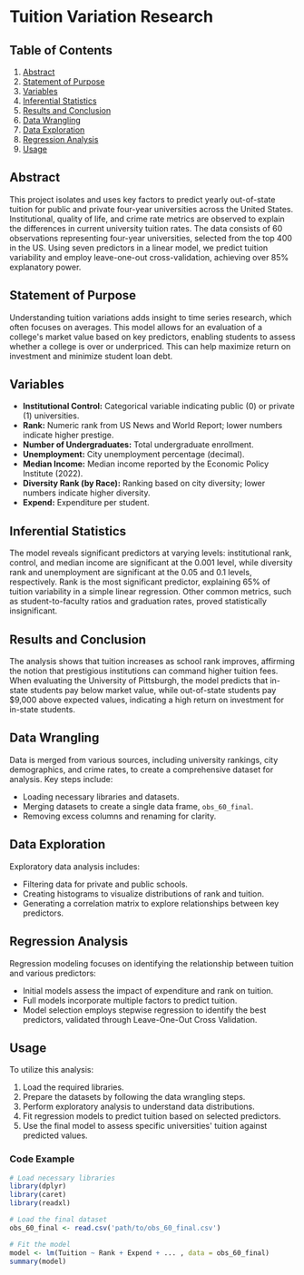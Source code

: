 # Tuition Variation Research

## Table of Contents
1. [Abstract](#abstract)
2. [Statement of Purpose](#statement-of-purpose)
3. [Variables](#variables)
4. [Inferential Statistics](#inferential-statistics)
5. [Results and Conclusion](#results-and-conclusion)
6. [Data Wrangling](#data-wrangling)
7. [Data Exploration](#data-exploration)
8. [Regression Analysis](#regression-analysis)
9. [Usage](#usage)

## Abstract
This project isolates and uses key factors to predict yearly out-of-state tuition for public and private four-year universities across the United States. Institutional, quality of life, and crime rate metrics are observed to explain the differences in current university tuition rates. The data consists of 60 observations representing four-year universities, selected from the top 400 in the US. Using seven predictors in a linear model, we predict tuition variability and employ leave-one-out cross-validation, achieving over 85% explanatory power.

## Statement of Purpose
Understanding tuition variations adds insight to time series research, which often focuses on averages. This model allows for an evaluation of a college's market value based on key predictors, enabling students to assess whether a college is over or underpriced. This can help maximize return on investment and minimize student loan debt.

## Variables
- **Institutional Control:** Categorical variable indicating public (0) or private (1) universities.
- **Rank:** Numeric rank from US News and World Report; lower numbers indicate higher prestige.
- **Number of Undergraduates:** Total undergraduate enrollment.
- **Unemployment:** City unemployment percentage (decimal).
- **Median Income:** Median income reported by the Economic Policy Institute (2022).
- **Diversity Rank (by Race):** Ranking based on city diversity; lower numbers indicate higher diversity.
- **Expend:** Expenditure per student.

## Inferential Statistics
The model reveals significant predictors at varying levels: institutional rank, control, and median income are significant at the 0.001 level, while diversity rank and unemployment are significant at the 0.05 and 0.1 levels, respectively. Rank is the most significant predictor, explaining 65% of tuition variability in a simple linear regression. Other common metrics, such as student-to-faculty ratios and graduation rates, proved statistically insignificant.

## Results and Conclusion
The analysis shows that tuition increases as school rank improves, affirming the notion that prestigious institutions can command higher tuition fees. When evaluating the University of Pittsburgh, the model predicts that in-state students pay below market value, while out-of-state students pay $9,000 above expected values, indicating a high return on investment for in-state students.

## Data Wrangling
Data is merged from various sources, including university rankings, city demographics, and crime rates, to create a comprehensive dataset for analysis. Key steps include:
- Loading necessary libraries and datasets.
- Merging datasets to create a single data frame, `obs_60_final`.
- Removing excess columns and renaming for clarity.

## Data Exploration
Exploratory data analysis includes:
- Filtering data for private and public schools.
- Creating histograms to visualize distributions of rank and tuition.
- Generating a correlation matrix to explore relationships between key predictors.

## Regression Analysis
Regression modeling focuses on identifying the relationship between tuition and various predictors:
- Initial models assess the impact of expenditure and rank on tuition.
- Full models incorporate multiple factors to predict tuition.
- Model selection employs stepwise regression to identify the best predictors, validated through Leave-One-Out Cross Validation.

## Usage
To utilize this analysis:
1. Load the required libraries.
2. Prepare the datasets by following the data wrangling steps.
3. Perform exploratory analysis to understand data distributions.
4. Fit regression models to predict tuition based on selected predictors.
5. Use the final model to assess specific universities' tuition against predicted values.

### Code Example
```r
# Load necessary libraries
library(dplyr)
library(caret)
library(readxl)

# Load the final dataset
obs_60_final <- read.csv('path/to/obs_60_final.csv')

# Fit the model
model <- lm(Tuition ~ Rank + Expend + ... , data = obs_60_final)
summary(model)
